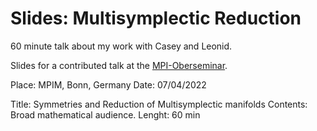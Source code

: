 # Slides: Multisymplectic Reduction
60 minute talk about my work with Casey and Leonid.

Slides for a contributed talk at the [MPI-Oberseminar](https://www.mpim-bonn.mpg.de/node/158).


Place: MPIM, Bonn, Germany
Date: 07/04/2022

Title: Symmetries and Reduction of Multisymplectic manifolds
Contents: Broad mathematical audience.
Lenght: 60 min

